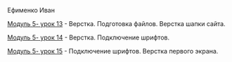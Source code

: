 Ефименко Иван

[Модуль 5- урок 13](https://github.com/Bossyara777/bossyara777.Modul5.git/ "Моя готовая домашка") - Верстка. Подготовка файлов. Верстка шапки сайта.

[Модуль 5- урок 14](https://github.com/Bossyara777/bossyara777.Modul5/tree/main/Urok-14/ "Моя готовая домашка") - Верстка. Подключение шрифтов.

[Модуль 5- урок 15](https://github.com/Bossyara777/bossyara777.Modul5/tree/main/Urok-15/ "Моя готовая домашка") - Подключение шрифтов. Верстка первого экрана.
